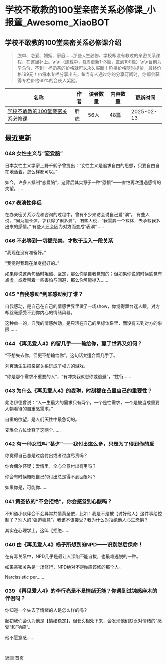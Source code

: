 # 学校不敢教的100堂亲密关系必修课_小报童_Awesome_XiaoBOT

## 学校不敢教的100堂亲密关系必修课介绍
> 脱单、恋爱、婚姻、家庭......那些人生必修、学校却没有教过的亲密关系课程，在这里补上。\n\n（连载中，每周更新1~3篇，直到100篇）\n\n目前为早鸟价，不到一杯奶茶的价格就可以永久买断！阶梯价格随时提价，最终价格199元！\n将本专栏分享出去，每当有人通过你的分享订阅时，你都会获得专栏价格60%的合伙人奖励。  
  


|名称|作者|读者数量|内容数量|更新时间|
|---|---|---|---|---|
|[学校不敢教的100堂亲密关系必修课](https://xiaobot.net/p/xinlipiaoliu?refer=0b133df9-27dc-423b-8101-639049001c13)|胖虎|56人|48篇|2025-02-13|

## 最近更新
### 048 女性主义与“恋爱脑”

日本女性主义学家上野千鹤子曾提出：“女性主义是追求自由的思想，只要自由自在地活着，怎么样都可以。”

如今，许多人抵制“恋爱脑”，这背后其实源于一种“恐惧”——害怕再次遭遇感情的失望。......

### 047 表演性伴侣

在办亲密关系沙龙和咨询的过程中，曾有不少来访会说自己爱“演”。 有些人说，“因为擅长演，才获得了很多爱”。
有些人说，“我需要一个载体，去承载我多出来的感情。” 有些人还会因为对方而变成“表演”......

### 046 不必等到一切都完美，才敢于走入一段关系

“我现在没有准备好。”

“我觉得我现在单身挺好的。”

如果你说这两句话时坦诚、坚定，那么你是自我觉知的；但如果你说的时候感觉有点虚，或者带着一些害怕与回避，那么你可能掉入......

### 045 “自我感动”到底感动到了谁？

自我感动，是自己在自己的情感世界里做了一场show，你觉得舞台迷人眼，对方却丝毫感受不到你内心的情绪风暴。

这种单一的，自我的情感触动，是只活在自己的坐标体系里，而没有去到对方的象限......

### 044 《再见爱人4》的留几手——输给你，赢了世界又如何？

“不想失去你，但更不想输给你”，这句话太适合留几手了。

刘爽活生生把亲密关系玩成了权力的游戏。

“你是那个需求不重要的人”，“有冲突我就怼你或逃避”，“性行......

### 043 为什么《再见爱人4》的麦琳，时刻都在凸显自己的重要性？

弗洛伊德曾说：“人一生最大的需求只有两个，一个是性需求，一个是被当成重要人物看待的自重感需求。”

自重的欲望，是人们天性中最急切的。

麦琳全方位诠释了这两个......

### 042 有一种女性叫“葛夕”——我付出这么多，只是为了得到你的爱

你觉得自己总是过度付出或者过度尽责吗？

你会偶尔怀疑：爱情里，全心全意付出有用吗？

你会有时候慨叹自己的付出总是得不到回报吗？

如果你是，可能你......

### 041 黄圣依的“不会拒绝”，你会感觉到心酸吗？

不知道小伙伴会不会异常共情黄圣依，比如：我是不是被【讨好他人】这件事给控制了？别人的“强迫善意”，我该不该接受？我为什么对拒绝他人心生恐惧？

其实在心理学上，这叫【拒绝......

### 040 由《再见爱人4》杨子所想到的NPD——识别然后保命！

在有毒关系中，NPD几乎是最让人深陷不能自拔，也最难逃脱的一种。

如果亲密关系是一场修行，NPD绝对不是你应该修的那个人。

Narcissistic per......

### 039 《再见爱人4》的李行亮是不是情绪无能？你遇到过钝感麻木的伴侣吗？

你知道一个失去了情绪的人是怎么样的吗？

起初我们会认为他是【情绪稳定】，但长久相处下来，会发现他们缺乏对情绪的“感受”和“响应”。

他不愿意感......


<a href="https://github.com/Reno9527/awesome-xiaobot" style="color: white; text-decoration: none;">awesome-xiaobot</a>

返回 [首页](../README.md)
